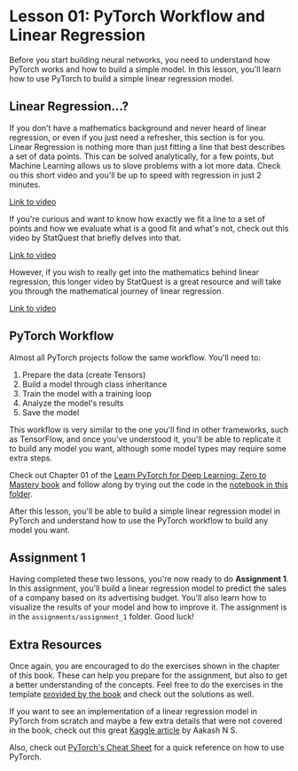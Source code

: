 # Lesson 01: PyTorch Workflow and Linear Regression

Before you start building neural networks, you need to understand how PyTorch works and how to build a simple model. In this lesson, you'll learn how to use PyTorch to build a simple linear regression model.

## Linear Regression...?

If you don't have a mathematics background and never heard of linear regression, or even if you just need a refresher, this section is for you. Linear Regression is nothing more than just fitting a line that best describes a set of data points. This can be solved analytically, for a few points, but Machine Learning allows us to slove problems with a lot more data. Check ou this short video and you'll be up to speed with regression in just 2 minutes.

[Link to video](https://www.youtube.com/watch?v=CtsRRUddV2s)

If you're curious and want to know how exactly we fit a line to a set of points and how we evaluate what is a good fit and what's not, check out this video by StatQuest that briefly delves into that. 

[Link to video](https://www.youtube.com/watch?v=PaFPbb66DxQ)

However, if you wish to really get into the mathematics behind linear regression, this longer video by StatQuest is a great resource and will take you through the mathematical journey of linear regression.

[Link to video](https://www.youtube.com/watch?v=nk2CQITm_eo)

## PyTorch Workflow

Almost all PyTorch projects follow the same workflow. You'll need to:
1. Prepare the data (create Tensors)
2. Build a model through class inheritance
3. Train the model with a training loop
4. Analyze the model's results
5. Save the model

This workflow is very similar to the one you'll find in other frameworks, such as TensorFlow, and once you've understood it, you'll be able to replicate it to build any model you want, although some model types may require some extra steps.

Check out Chapter 01 of the [Learn PyTorch for Deep Learning: Zero to Mastery book](https://www.learnpytorch.io/01_pytorch_workflow/) and follow along by trying out the code in the [notebook in this folder](./pytorch_workflow.ipynb).

After this lesson, you'll be able to build a simple linear regression model in PyTorch and understand how to use the PyTorch workflow to build any model you want.


## Assignment 1

Having completed these two lessons, you're now ready to do **Assignment 1**. In this assignment, you'll build a linear regression model to predict the sales of a company based on its advertising budget. You'll also learn how to visualize the results of your model and how to improve it. The assignment is in the `assignments/assignment_1` folder. Good luck!

## Extra Resources

Once again, you are encouraged to do the exercises shown in the chapter of this book. These can help you prepare for the assignment, but also to get a better understanding of the concepts. Feel free to do the exercises in the template [provided by the book](./01_pytorch_workflow_exercises.ipynb) and check out the solutions as well.

If you want to see an implementation of a linear regression model in PyTorch from scratch and maybe a few extra details that were not covered in the book, check out this great [Kaggle article](https://www.kaggle.com/code/aakashns/pytorch-basics-linear-regression-from-scratch) by Aakash N S.

Also, check out [PyTorch's Cheat Sheet](https://pytorch.org/tutorials/beginner/ptcheat.html) for a quick reference on how to use PyTorch.


